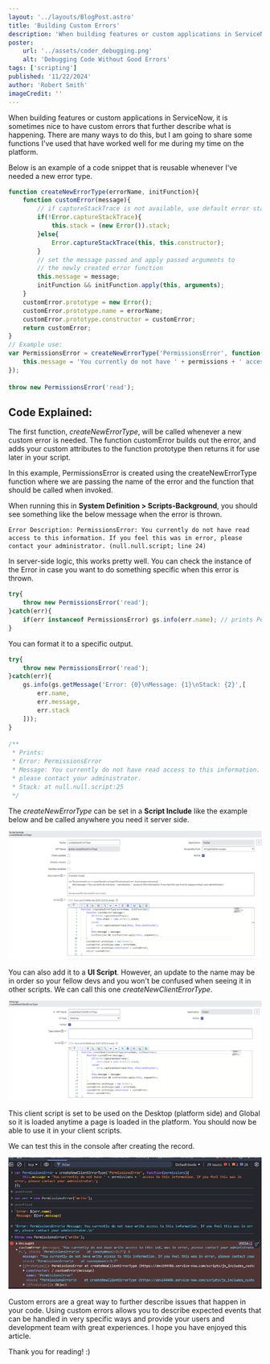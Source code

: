 ```yaml
---
layout: '../layouts/BlogPost.astro'
title: 'Building Custom Errors'
description: 'When building features or custom applications in ServiceNow, it is sometimes nice to have custom errors that further describe what is happening.'
poster: 
    url: '../assets/coder_debugging.png'
    alt: 'Debugging Code Without Good Errors'
tags: ['scripting']
published: '11/22/2024'
author: 'Robert Smith'
imageCredit: ''
---
```


When building features or custom applications in ServiceNow, it is sometimes nice to have custom errors that further describe what is happening. There are many ways to do this, but I am going to share some functions I've used that have worked well for me during my time on the platform.

Below is an example of a code snippet that is reusable whenever I've needed a new error type.

```js
function createNewErrorType(errorName, initFunction){
	function customError(message){
		// if captureStackTrace is not available, use default error stack
		if(!Error.captureStackTrace){
			this.stack = (new Error()).stack;
		}else{
			Error.captureStackTrace(this, this.constructor);
		}
		// set the message passed and apply passed arguments to 
		// the newly created error function
		this.message = message;
		initFunction && initFunction.apply(this, arguments);
	}
	customError.prototype = new Error();
	customError.prototype.name = errorName;
	customError.prototype.constructor = customError;
	return customError;
}
// Example use: 
var PermissionsError = createNewErrorType('PermissionsError', function(permissions){
	this.message = 'You currently do not have ' + permissions + ' access to this information. If you feel this was in error, please contact your administrator.';
});

throw new PermissionsError('read');
```

## Code Explained:
The first function, _createNewErrorType_, will be called whenever a new custom error is needed. The function customError builds out the error, and adds your custom attributes to the function prototype then returns it for use later in your script.

In this example, PermissionsError is created using the createNewErrorType function where we are passing the name of the error and the function that should be called when invoked.

When running this in **System Definition > Scripts-Background**, you should see something like the below message when the error is thrown.

```
Error Description: PermissionsError: You currently do not have read access to this information. If you feel this was in error, please contact your administrator. (null.null.script; line 24)
```

In server-side logic, this works pretty well. You can check the instance of the Error in case you want to do something specific when this error is thrown.

```js
try{
	throw new PermissionsError('read');
}catch(err){
	if(err instanceof PermissionsError) gs.info(err.name); // prints PermissionsError
} 
```

You can format it to a specific output.
```js
try{
	throw new PermissionsError('read');
}catch(err){
	gs.info(gs.getMessage('Error: {0}\nMessage: {1}\nStack: {2}',[
		err.name,
		err.message,
		err.stack
	]));
} 

/**
 * Prints:
 * Error: PermissionsError
 * Message: You currently do not have read access to this information. If you feel this was in error, 
 * please contact your administrator.
 * Stack: at null.null.script:25
 */
```

The _createNewErrorType_ can be set in a **Script Include** like the example below and be called anywhere you need it server side.

![Create New Error Type Script Include Image](../assets/createNewErrorType.png)

You can also add it to a **UI Script**. However, an update to the name may be in order so your fellow devs and you won't be confused when seeing it in other scripts. We can call this one _createNewClientErrorType_.

![Create New Error Type UI Script Image](../assets/createNewClientErrorType.png)

This client script is set to be used on the Desktop (platform side) and Global so it is loaded anytime a page is loaded in the platform. You should now be able to use it in your client scripts.

We can test this in the console after creating the record.

![Create New Error Type Script Include Image](../assets/createNewClientErrorType_console.png)


Custom errors are a great way to further describe issues that happen in your code. Using custom errors allows you to describe expected events that can be handled in very specific ways and provide your users and development team with great experiences. I hope you have enjoyed this article.

Thank you for reading! :)